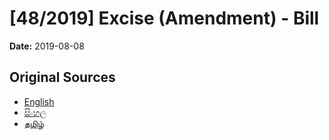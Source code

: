 # [48/2019] Excise (Amendment) - Bill

**Date:** 2019-08-08

## Original Sources

- [English](https://documents.gov.lk/view/bills/2019/8/48-2019_E.pdf)
- [සිංහල](https://documents.gov.lk/view/bills/2019/8/48-2019_S.pdf)
- [தமிழ்](https://documents.gov.lk/view/bills/2019/8/48-2019_T.pdf)
